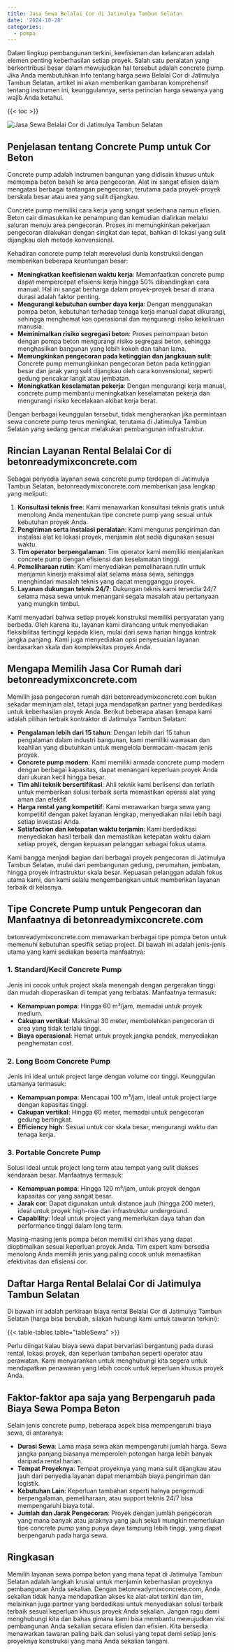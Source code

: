 ```yaml
---
title: Jasa Sewa Belalai Cor di Jatimulya Tambun Selatan
date: '2024-10-28'
categories:
  - pompa
---
```


Dalam lingkup pembangunan terkini, keefisienan dan kelancaran adalah elemen penting keberhasilan setiap proyek. Salah satu peralatan yang berkontribusi besar dalam mewujudkan hal tersebut adalah concrete pump. Jika Anda membutuhkan info tentang harga sewa Belalai Cor di Jatimulya Tambun Selatan, artikel ini akan memberikan gambaran komprehensif tentang instrumen ini, keunggulannya, serta perincian harga sewanya yang wajib Anda ketahui.

{{< toc >}}

![Jasa Sewa Belalai Cor di Jatimulya Tambun Selatan](https://betoncor8.github.io/pump/concrete-pump%20(29).png)

## Penjelasan tentang Concrete Pump untuk Cor Beton

Concrete pump adalah instrumen bangunan yang didisain khusus untuk memompa beton basah ke area pengecoran. Alat ini sangat efisien dalam mengatasi berbagai tantangan pengecoran, terutama pada proyek-proyek berskala besar atau area yang sulit dijangkau.

Concrete pump memiliki cara kerja yang sangat sederhana namun efisien. Beton cair dimasukkan ke penampung dan kemudian dialirkan melalui saluran menuju area pengecoran. Proses ini memungkinkan pekerjaan pengecoran dilakukan dengan singkat dan tepat, bahkan di lokasi yang sulit dijangkau oleh metode konvensional.

Kehadiran concrete pump telah merevolusi dunia konstruksi dengan memberikan beberapa keuntungan besar:

- **Meningkatkan keefisienan waktu kerja**: Memanfaatkan concrete pump dapat mempercepat efisiensi kerja hingga 50% dibandingkan cara manual. Hal ini sangat berharga dalam proyek-proyek besar di mana durasi adalah faktor penting.
- **Mengurangi kebutuhan sumber daya kerja**: Dengan menggunakan pompa beton, kebutuhan terhadap tenaga kerja manual dapat dikurangi, sehingga menghemat kos operasional dan mengurangi risiko kekeliruan manusia.
- **Meminimalkan risiko segregasi beton**: Proses pemompaan beton dengan pompa beton mengurangi risiko segregasi beton, sehingga menghasilkan bangunan yang lebih kokoh dan tahan lama.
- **Memungkinkan pengecoran pada ketinggian dan jangkauan sulit**: Concrete pump memungkinkan pengecoran beton pada ketinggian besar dan jarak yang sulit dijangkau oleh cara konvensional, seperti gedung pencakar langit atau jembatan.
- **Meningkatkan keselamatan pekerja**: Dengan mengurangi kerja manual, concrete pump membantu meningkatkan keselamatan pekerja dan mengurangi risiko kecelakaan akibat kerja berat.

Dengan berbagai keunggulan tersebut, tidak mengherankan jika permintaan sewa concrete pump terus meningkat, terutama di Jatimulya Tambun Selatan yang sedang gencar melakukan pembangunan infrastruktur.

## Rincian Layanan Rental Belalai Cor di betonreadymixconcrete.com

Sebagai penyedia layanan sewa concrete pump terdepan di Jatimulya Tambun Selatan, betonreadymixconcrete.com memberikan jasa lengkap yang meliputi:

1. **Konsultasi teknis free**: Kami menawarkan konsultasi teknis gratis untuk menolong Anda menentukan tipe concrete pump yang sesuai untuk kebutuhan proyek Anda.
2. **Pengiriman serta instalasi peralatan**: Kami mengurus pengiriman dan instalasi alat ke lokasi proyek, menjamin alat sedia digunakan sesuai waktu.
3. **Tim operator berpengalaman**: Tim operator kami memiliki menjalankan concrete pump dengan efisiensi dan keselamatan tinggi.
4. **Pemeliharaan rutin**: Kami menyediakan pemeliharaan rutin untuk menjamin kinerja maksimal alat selama masa sewa, sehingga menghindari masalah teknis yang dapat mengganggu proyek.
5. **Layanan dukungan teknis 24/7**: Dukungan teknis kami tersedia 24/7 selama masa sewa untuk menangani segala masalah atau pertanyaan yang mungkin timbul.

Kami menyadari bahwa setiap proyek konstruksi memiliki persyaratan yang berbeda. Oleh karena itu, layanan kami dirancang untuk menyediakan fleksibilitas tertinggi kepada klien, mulai dari sewa harian hingga kontrak jangka panjang. Kami juga menyediakan opsi penyesuaian layanan berdasarkan skala dan kompleksitas proyek Anda.

## Mengapa Memilih Jasa Cor Rumah dari betonreadymixconcrete.com

Memilih jasa pengecoran rumah dari betonreadymixconcrete.com bukan sekadar meminjam alat, tetapi juga mendapatkan partner yang berdedikasi untuk keberhasilan proyek Anda. Berikut beberapa alasan kenapa kami adalah pilihan terbaik kontraktor di Jatimulya Tambun Selatan:

- **Pengalaman lebih dari 15 tahun**: Dengan lebih dari 15 tahun pengalaman dalam industri bangunan, kami memiliki wawasan dan keahlian yang dibutuhkan untuk mengelola bermacam-macam jenis proyek.
- **Concrete pump modern**: Kami memiliki armada concrete pump modern dengan berbagai kapasitas, dapat menangani keperluan proyek Anda dari ukuran kecil hingga besar.
- **Tim ahli teknik bersertifikasi**: Ahli teknik kami berlisensi dan terlatih untuk memberikan solusi terbaik serta memastikan operasi alat yang aman dan efektif.
- **Harga rental yang kompetitif**: Kami menawarkan harga sewa yang kompetitif dengan paket layanan lengkap, menyediakan nilai lebih bagi setiap investasi Anda.
- **Satisfaction dan ketepatan waktu terjamin**: Kami berdedikasi menyediakan hasil terbaik dan memastikan ketepatan waktu dalam setiap proyek, dengan kepuasan pelanggan sebagai fokus utama.

Kami bangga menjadi bagian dari berbagai proyek pengecoran di Jatimulya Tambun Selatan, mulai dari pembangunan gedung, perumahan, jembatan, hingga proyek infrastruktur skala besar. Kepuasan pelanggan adalah fokus utama kami, dan kami selalu mengembangkan untuk memberikan layanan terbaik di kelasnya.

## Tipe Concrete Pump untuk Pengecoran dan Manfaatnya di betonreadymixconcrete.com

betonreadymixconcrete.com menawarkan berbagai tipe pompa beton untuk memenuhi kebutuhan spesifik setiap project. Di bawah ini adalah jenis-jenis utama yang kami sediakan beserta manfaatnya:

### 1\. Standard/Kecil Concrete Pump

Jenis ini cocok untuk project skala menengah dengan pergerakan tinggi dan mudah dioperasikan di tempat yang terbatas. Manfaatnya termasuk:

- **Kemampuan pompa**: Hingga 60 m³/jam, memadai untuk proyek medium.
- **Cakupan vertikal**: Maksimal 30 meter, membolehkan pengecoran di area yang tidak terlalu tinggi.
- **Biaya operasional**: Hemat untuk proyek jangka pendek, menyediakan penghematan cost.

### 2\. Long Boom Concrete Pump

Jenis ini ideal untuk project large dengan volume cor tinggi. Keunggulan utamanya termasuk:

- **Kemampuan pompa**: Mencapai 100 m³/jam, ideal untuk project large dengan kapasitas tinggi.
- **Cakupan vertikal**: Hingga 60 meter, memadai untuk pengecoran gedung bertingkat.
- **Efficiency high**: Sesuai untuk cor skala besar, mengurangi waktu dan tenaga kerja.

### 3\. Portable Concrete Pump

Solusi ideal untuk project long term atau tempat yang sulit diakses kendaraan besar. Manfaatnya termasuk:

- **Kemampuan pompa**: Hingga 120 m³/jam, untuk proyek dengan kapasitas cor yang sangat besar.
- **Jarak cor**: Dapat digunakan untuk distance jauh (hingga 200 meter), ideal untuk proyek high-rise dan infrastruktur underground.
- **Capability**: Ideal untuk project yang memerlukan daya tahan dan performance tinggi dalam long term.

Masing-masing jenis pompa beton memiliki ciri khas yang dapat dioptimalkan sesuai keperluan proyek Anda. Tim expert kami bersedia menolong Anda memilih jenis yang paling cocok untuk memastikan efektivitas dan efisiensi cor.

## Daftar Harga Rental Belalai Cor di Jatimulya Tambun Selatan

Di bawah ini adalah perkiraan biaya rental Belalai Cor di Jatimulya Tambun Selatan (harga bisa berubah, silakan hubungi kami untuk tawaran terkini):

{{< table-tables table="tableSewa" >}}

Perlu diingat kalau biaya sewa dapat bervariasi bergantung pada durasi rental, lokasi proyek, dan keperluan tambahan seperti operator atau perawatan. Kami menyarankan untuk menghubungi kita segera untuk mendapatkan penawaran yang lebih cocok untuk keperluan khusus proyek Anda.

## Faktor-faktor apa saja yang Berpengaruh pada Biaya Sewa Pompa Beton

Selain jenis concrete pump, beberapa aspek bisa mempengaruhi biaya sewa, di antaranya:

- **Durasi Sewa**: Lama masa sewa akan mempengaruhi jumlah harga. Sewa jangka panjang biasanya memperoleh potongan harga lebih banyak daripada rental harian.
- **Tempat Proyeknya**: Tempat proyeknya yang mana sulit dijangkau atau jauh dari penyedia layanan dapat menambah biaya pengiriman dan logistik.
- **Kebutuhan Lain**: Keperluan tambahan seperti halnya pengemudi berpengalaman, pemeliharaan, atau support teknis 24/7 bisa mempengaruhi biaya total.
- **Jumlah dan Jarak Pengecoran**: Proyek dengan jumlah pengecoran yang mana banyak atau jaraknya yang jauh sekali mungkin memerlukan tipe concrete pump yang punya daya tampung lebih tinggi, yang dapat berpengaruh pada harga sewa.

## Ringkasan

Memilih layanan sewa pompa beton yang mana tepat di Jatimulya Tambun Selatan adalah langkah krusial untuk menjamin keberhasilan proyeknya pembangunan Anda sekalian. Dengan betonreadymixconcrete.com, Anda sekalian tidak hanya mendapatkan akses ke alat-alat terkini dan tim, melainkan juga partner yang berdedikasi untuk menyediakan solusi terbaik terbaik sesuai keperluan khusus proyek Anda sekalian. Jangan ragu demi menghubungi kita dan bahas gimana kami bisa membantu mewujudkan visi pembangunan Anda sekalian secara efisien dan efisien. Kita bersedia menawarkan tawaran paling baik dan solusi yang tepat demi setiap jenis proyeknya konstruksi yang mana Anda sekalian tangani.
